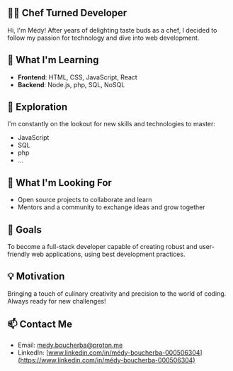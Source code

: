 ## 👨‍🍳 Chef Turned Developer

Hi, I'm Médy! After years of delighting taste buds as a chef, I decided to follow my passion for technology and dive into web development.

## 🌟 What I'm Learning

- **Frontend**: HTML, CSS, JavaScript, React
- **Backend**: Node.js, php, SQL, NoSQL

## 📡 Exploration

I'm constantly on the lookout for new skills and technologies to master:
- JavaScript
- SQL
- php
- ...

## 🌱 What I'm Looking For

- Open source projects to collaborate and learn
- Mentors and a community to exchange ideas and grow together

## 🚀 Goals

To become a full-stack developer capable of creating robust and user-friendly web applications, using best development practices.

## 💡 Motivation

Bringing a touch of culinary creativity and precision to the world of coding. Always ready for new challenges!

## 📫 Contact Me

- Email: [medy.boucherba@proton.me](mailto:medy.boucherba@proton.me)
- LinkedIn: [www.linkedin.com/in/médy-boucherba-000506304](https://www.linkedin.com/in/médy-boucherba-000506304)

<!---
MedyVI/MedyVI is a ✨ special ✨ repository because its `README.md` (this file) appears on your GitHub profile.
You can click the Preview link to take a look at your changes.
--->
